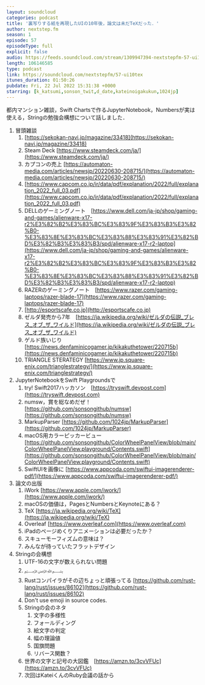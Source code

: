 ```yaml
---
layout: soundcloud
categories: podcast
title: '裏写りする紙を再現したUIの10年後，論文は未だTeXだった．'
author: nextstep.fm
season: 1
episode: 57
episodeType: full
explicit: false
audio: https://feeds.soundcloud.com/stream/1309947394-nextstepfm-57-ui10tex.mp3
length: 106146585
type: podcast
link: https://soundcloud.com/nextstepfm/57-ui10tex
itunes_duration: 01:50:26
pubdate: Fri, 22 Jul 2022 15:31:38 +0000
starring: [k_katsumi,sonson_twit,d_date,kateinoigakukun,1024jp]
---
```


都内マンション雑談，Swift Chartsで作るJupyterNotebook，Numbersが実は使える，Stringの勉強会構想について話しました．

1. 冒頭雑談
   1. [https://sekokan-navi.jp/magazine/33418](https://sekokan-navi.jp/magazine/33418)
   2. Steam Deck [https://www.steamdeck.com/ja/](https://www.steamdeck.com/ja/)
   3. カプコンの売上 [https://automaton-media.com/articles/newsjp/20220630-208715/](https://automaton-media.com/articles/newsjp/20220630-208715/)
   4. [https://www.capcom.co.jp/ir/data/pdf/explanation/2022/full/explanation_2022_full_03.pdf](https://www.capcom.co.jp/ir/data/pdf/explanation/2022/full/explanation_2022_full_03.pdf)
   5. DELLのゲーミングノート　[https://www.dell.com/ja-jp/shop/gaming-and-games/alienware-x17-r2%E3%82%B2%E3%83%BC%E3%83%9F%E3%83%B3%E3%82%B0-%E3%83%8E%E3%83%BC%E3%83%88%E3%83%91%E3%82%BD%E3%82%B3%E3%83%B3/spd/alienware-x17-r2-laptop](https://www.dell.com/ja-jp/shop/gaming-and-games/alienware-x17-r2%E3%82%B2%E3%83%BC%E3%83%9F%E3%83%B3%E3%82%B0-%E3%83%8E%E3%83%BC%E3%83%88%E3%83%91%E3%82%BD%E3%82%B3%E3%83%B3/spd/alienware-x17-r2-laptop)
   6. RAZERのゲーミングノート　[https://www.razer.com/gaming-laptops/razer-blade-17](https://www.razer.com/gaming-laptops/razer-blade-17)
   7. [http://esportscafe.co.jp](http://esportscafe.co.jp)
   8. ゼルダ発売から7年　[https://ja.wikipedia.org/wiki/ゼルダの伝説_ブレス_オブ_ザ_ワイルド](https://ja.wikipedia.org/wiki/ゼルダの伝説_ブレス_オブ_ザ_ワイルド)
   9.  ゲルド族いじり　[https://news.denfaminicogamer.jp/kikakuthetower/220715b](https://news.denfaminicogamer.jp/kikakuthetower/220715b)
   10. TRIANGLE STERATEGY [https://www.jp.square-enix.com/trianglestrategy/](https://www.jp.square-enix.com/trianglestrategy/)
2.  JupyterNotebookをSwift Playgroundsで
    1.  try! Swift2017ハッカソン　[https://tryswift.devpost.com](https://tryswift.devpost.com)
    2.  numsw，賞を総なめだぜ！ [https://github.com/sonsongithub/numsw](https://github.com/sonsongithub/numsw)
    3.  MarkupParser [https://github.com/1024jp/MarkupParser](https://github.com/1024jp/MarkupParser)
    4.  macOS用カラーピッカービュー [https://github.com/sonsongithub/ColorWheelPanelView/blob/main/ColorWheelPanelView.playground/Contents.swift](https://github.com/sonsongithub/ColorWheelPanelView/blob/main/ColorWheelPanelView.playground/Contents.swift)
    5.  SwiftUIを画像に [https://www.appcoda.com/swiftui-imagerenderer-pdf/](https://www.appcoda.com/swiftui-imagerenderer-pdf/)
3.  論文の出版
    1.  iWork [https://www.apple.com/iwork/](https://www.apple.com/iwork/)
    2.  macOSの価値は，PagesとNumbersとKeynoteにある？
    3.  TeX [https://ja.wikipedia.org/wiki/TeX](https://ja.wikipedia.org/wiki/TeX)
    4.  Overleaf [https://www.overleaf.com](https://www.overleaf.com)
    5.  iPadのページめくりアニメーションは必要だったか？
    6.  スキューモーフィズムの意味は？
    7.  みんなが待っていたフラットデザイン
4.  Stringの会構想
    1.  UTF-16の文字が数えられない問題
    2.  ﷽
    3.  Rustコンパイラがその辺ちょっと頑張ってる [https://github.com/rust-lang/rust/issues/86102](https://github.com/rust-lang/rust/issues/86102)
    4.  Don't use emoji in source codes.
    5.  Stringの会のネタ
        1.  文字の多様性
        2.  フォールディング
        3.  絵文字の判定
        4.  幅の理論値
        5.  国旗問題
        6.  リバース関数？
    6.  世界の文字と記号の大図鑑　[https://amzn.to/3cvVFUc](https://amzn.to/3cvVFUc)
    7.  次回はKateiくんのRuby会議の話から
